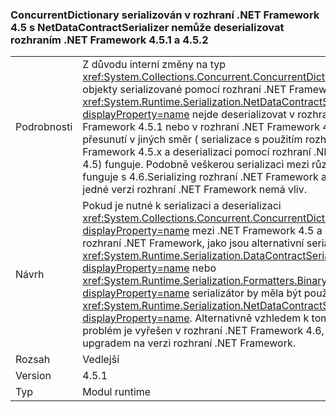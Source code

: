 ### <a name="a-concurrentdictionary-serialized-in-net-framework-45-with-netdatacontractserializer-cannot-be-deserialized-by-net-framework-451-or-452"></a>ConcurrentDictionary serializován v rozhraní .NET Framework 4.5 s NetDataContractSerializer nemůže deserializovat rozhraním .NET Framework 4.5.1 a 4.5.2

|   |   |
|---|---|
|Podrobnosti|Z důvodu interní změny na typ <xref:System.Collections.Concurrent.ConcurrentDictionary%602> objekty serializované pomocí rozhraní .NET Framework 4.5 pomocí <xref:System.Runtime.Serialization.NetDataContractSerializer?displayProperty=name> nejde deserializovat v rozhraní .NET Framework 4.5.1 nebo v rozhraní .NET Framework 4.5.2.Note to přesunutí v jiných směr ( serializace s použitím rozhraní .NET Framework 4.5.x a deserializaci pomocí rozhraní .NET Framework 4.5) funguje. Podobně veškerou serializaci mezi různými verzemi 4.x funguje s 4.6.Serializing rozhraní .NET Framework a deserializaci v jedné verzi rozhraní .NET Framework nemá vliv.|
|Návrh|Pokud je nutné k serializaci a deserializaci <xref:System.Collections.Concurrent.ConcurrentDictionary%602?displayProperty=name> mezi .NET Framework 4.5 a 4.5.1/4.5.2 rozhraní .NET Framework, jako jsou alternativní serializátor <xref:System.Runtime.Serialization.DataContractSerializer?displayProperty=name> nebo <xref:System.Runtime.Serialization.Formatters.Binary.BinaryFormatter?displayProperty=name> serializátor by měla být použita místo <xref:System.Runtime.Serialization.NetDataContractSerializer?displayProperty=name>. Alternativně vzhledem k tomu, že tento problém je vyřešen v rozhraní .NET Framework 4.6, ho může vyřešit upgradem na verzi rozhraní .NET Framework.|
|Rozsah|Vedlejší|
|Version|4.5.1|
|Typ|Modul runtime|

